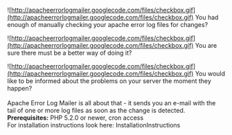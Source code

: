 ![http://apacheerrorlogmailer.googlecode.com/files/checkbox.gif](http://apacheerrorlogmailer.googlecode.com/files/checkbox.gif) You had enough of manually checking your apache error log files for changes?

![http://apacheerrorlogmailer.googlecode.com/files/checkbox.gif](http://apacheerrorlogmailer.googlecode.com/files/checkbox.gif) You are sure there must be a better way of doing it?

![http://apacheerrorlogmailer.googlecode.com/files/checkbox.gif](http://apacheerrorlogmailer.googlecode.com/files/checkbox.gif) You would like to be informed about the problems on your server the moment they happen?
<br />
<br />
Apache Error Log Mailer is all about that - it sends you an e-mail with the tail of one or more log files as soon as the change is detected.
<br />
**Prerequisites:** PHP 5.2.0 or newer, cron access
<br />
For installation instructions look here: InstallationInstructions